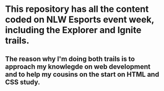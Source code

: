 # This repository has all the content coded on NLW Esports event week, including the Explorer and Ignite trails.

## The reason why I'm doing both trails is to approach my knowlegde on web development and to help my cousins on the start on HTML and CSS study.
